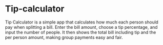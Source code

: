 # Tip-calculator
Tip Calculator is a simple app that calculates how much each person should pay when splitting a bill. Enter the bill amount, choose a tip percentage, and input the number of people. It then shows the total bill including tip and the per person amount, making group payments easy and fair.
